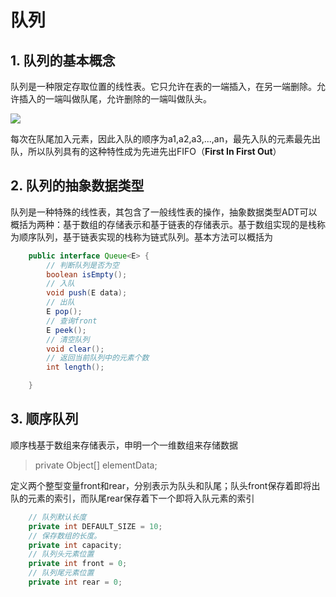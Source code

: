# 队列

## 1. 队列的基本概念
队列是一种限定存取位置的线性表。它只允许在表的一端插入，在另一端删除。允许插入的一端叫做队尾，允许删除的一端叫做队头。

![](https://i.imgur.com/HulTpih.jpg)

每次在队尾加入元素，因此入队的顺序为a1,a2,a3,...,an，最先入队的元素最先出队，所以队列具有的这种特性成为先进先出FIFO（**First In First Out**）

## 2. 队列的抽象数据类型
队列是一种特殊的线性表，其包含了一般线性表的操作，抽象数据类型ADT可以概括为两种：基于数组的存储表示和基于链表的存储表示。基于数组实现的是栈称为顺序队列，基于链表实现的栈称为链式队列。基本方法可以概括为
```java
	public interface Queue<E> {
		// 判断队列是否为空
    	boolean isEmpty();
		// 入队
    	void push(E data);
		// 出队
    	E pop();
		// 查询front
    	E peek();
		// 清空队列
    	void clear();
		// 返回当前队列中的元素个数
    	int length();

	}
```

## 3. 顺序队列
顺序栈基于数组来存储表示，申明一个一维数组来存储数据
> private Object[] elementData;

定义两个整型变量front和rear，分别表示为队头和队尾；队头front保存着即将出队的元素的索引，而队尾rear保存着下一个即将入队元素的索引
```java
	// 队列默认长度
    private int DEFAULT_SIZE = 10;
    // 保存数组的长度。
    private int capacity;
    // 队列头元素位置
    private int front = 0;
    // 队列尾元素位置
    private int rear = 0;
```